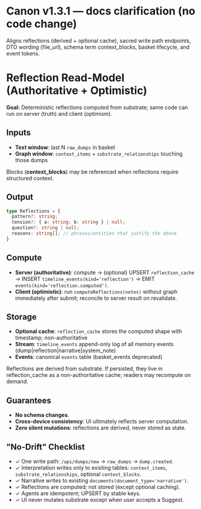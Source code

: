 # Canon v1.3.1 — docs clarification (no code change)
Aligns reflections (derived + optional cache), sacred write path endpoints, DTO wording (file_url), schema term context_blocks, basket lifecycle, and event tokens.

# Reflection Read-Model (Authoritative + Optimistic)

**Goal:** Deterministic reflections computed from substrate; same code can run on server (truth) and client (optimism).

## Inputs
- **Text window**: last N `raw_dumps` in basket
- **Graph window**: `context_items` + `substrate_relationships` touching those dumps

Blocks (**context_blocks**) may be referenced when reflections require structured context.

## Output
```ts
type Reflections = {
  pattern?: string;
  tension?: { a: string; b: string } | null;
  question?: string | null;
  reasons: string[]; // phrases/entities that justify the above
}
```

## Compute
- **Server (authoritative)**: compute → (optional) UPSERT `reflection_cache` → INSERT `timeline_events(kind='reflection')` → EMIT `events(kind='reflection.computed')`.
- **Client (optimistic)**: run `computeReflections(notes)` without graph immediately after submit; reconcile to server result on revalidate.

## Storage
- **Optional cache**: `reflection_cache` stores the computed shape with timestamp; non-authoritative
- **Stream**: `timeline_events` append-only log of all memory events (dump|reflection|narrative|system_note)
- **Events**: canonical `events` table (basket_events deprecated)

Reflections are derived from substrate. If persisted, they live in reflection_cache as a non-authoritative cache; readers may recompute on demand.

## Guarantees
- **No schema changes**.
- **Cross-device consistency**: UI ultimately reflects server computation.
- **Zero silent mutations**: reflections are derived, never stored as state.

## "No-Drift" Checklist
- ✓ One write path: `/api/dumps/new` → `raw_dumps` → `dump.created`.
- ✓ Interpretation writes only to existing tables: `context_items`, `substrate_relationships`, optional `context_blocks`.
- ✓ Narrative writes to existing `documents(document_type='narrative')`.
- ✓ Reflections are computed; not stored (except optional caching).
- ✓ Agents are idempotent; UPSERT by stable keys.
- ✓ UI never mutates substrate except when user accepts a Suggest.